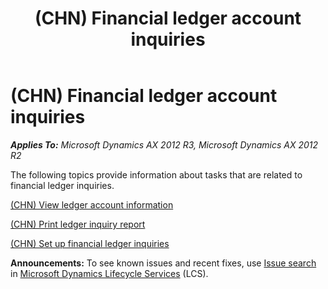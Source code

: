 ﻿---
title: (CHN) Financial ledger account inquiries
TOCTitle: (CHN) Financial ledger account inquiries
ms:assetid: 14cb8cec-6214-41d0-b406-b971f280b8d1
ms:mtpsurl: https://technet.microsoft.com/en-us/library/JJ664001(v=AX.60)
ms:contentKeyID: 49384585
ms.date: 04/18/2014
mtps_version: v=AX.60
---

# (CHN) Financial ledger account inquiries 


_**Applies To:** Microsoft Dynamics AX 2012 R3, Microsoft Dynamics AX 2012 R2_

The following topics provide information about tasks that are related to financial ledger inquiries.

[(CHN) View ledger account information](chn-view-ledger-account-information.md)

[(CHN) Print ledger inquiry report](chn-print-ledger-inquiry-report.md)

[(CHN) Set up financial ledger inquiries](chn-set-up-financial-ledger-inquiries.md)

  
**Announcements:** To see known issues and recent fixes, use [Issue search](http://go.microsoft.com/fwlink/?linkid=389258) in [Microsoft Dynamics Lifecycle Services](http://go.microsoft.com/fwlink/?linkid=306505) (LCS).

